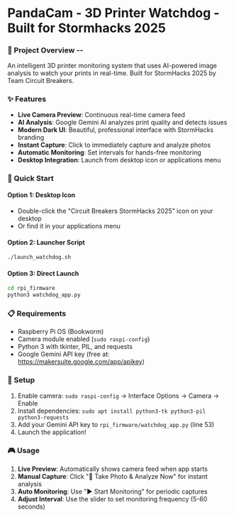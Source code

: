 # PandaCam - 3D Printer Watchdog - Built for Stormhacks 2025

### 🎯 Project Overview -- 
An intelligent 3D printer monitoring system that uses AI-powered image analysis to watch your prints in real-time. Built for StormHacks 2025 by Team Circuit Breakers.

### ✨ Features
- **Live Camera Preview**: Continuous real-time camera feed
- **AI Analysis**: Google Gemini AI analyzes print quality and detects issues
- **Modern Dark UI**: Beautiful, professional interface with StormHacks branding
- **Instant Capture**: Click to immediately capture and analyze photos
- **Automatic Monitoring**: Set intervals for hands-free monitoring
- **Desktop Integration**: Launch from desktop icon or applications menu

### 🚀 Quick Start

#### Option 1: Desktop Icon
- Double-click the "Circuit Breakers StormHacks 2025" icon on your desktop
- Or find it in your applications menu

#### Option 2: Launcher Script
```bash
./launch_watchdog.sh
```

#### Option 3: Direct Launch
```bash
cd rpi_firmware
python3 watchdog_app.py
```

### 📋 Requirements
- Raspberry Pi OS (Bookworm)
- Camera module enabled (`sudo raspi-config`)
- Python 3 with tkinter, PIL, and requests
- Google Gemini API key (free at: https://makersuite.google.com/app/apikey)

### 🔧 Setup
1. Enable camera: `sudo raspi-config` → Interface Options → Camera → Enable
2. Install dependencies: `sudo apt install python3-tk python3-pil python3-requests`
3. Add your Gemini API key to `rpi_firmware/watchdog_app.py` (line 53)
4. Launch the application!

### 🎮 Usage
1. **Live Preview**: Automatically shows camera feed when app starts
2. **Manual Capture**: Click "📸 Take Photo & Analyze Now" for instant analysis
3. **Auto Monitoring**: Use "▶️ Start Monitoring" for periodic captures
4. **Adjust Interval**: Use the slider to set monitoring frequency (5-60 seconds)


